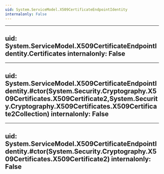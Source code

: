 ```yaml
---
uid: System.ServiceModel.X509CertificateEndpointIdentity
internalonly: False
---
```


---
uid: System.ServiceModel.X509CertificateEndpointIdentity.Certificates
internalonly: False
---

---
uid: System.ServiceModel.X509CertificateEndpointIdentity.#ctor(System.Security.Cryptography.X509Certificates.X509Certificate2,System.Security.Cryptography.X509Certificates.X509Certificate2Collection)
internalonly: False
---

---
uid: System.ServiceModel.X509CertificateEndpointIdentity.#ctor(System.Security.Cryptography.X509Certificates.X509Certificate2)
internalonly: False
---
